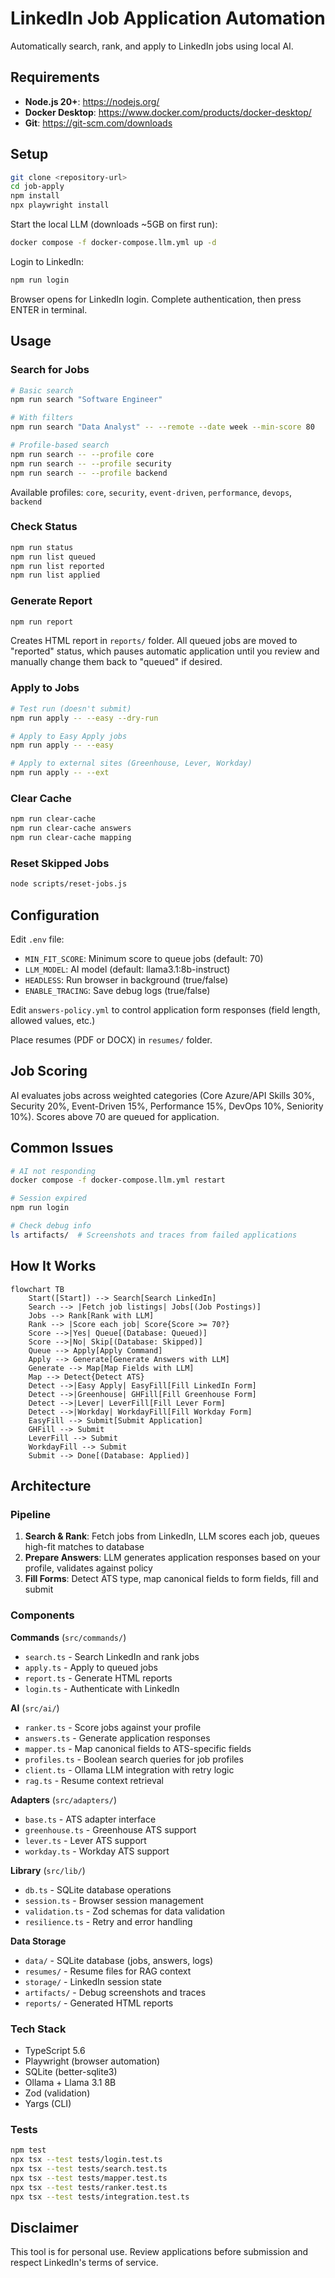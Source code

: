# LinkedIn Job Application Automation

Automatically search, rank, and apply to LinkedIn jobs using local AI.

## Requirements

- **Node.js 20+**: https://nodejs.org/
- **Docker Desktop**: https://www.docker.com/products/docker-desktop/
- **Git**: https://git-scm.com/downloads

## Setup

```bash
git clone <repository-url>
cd job-apply
npm install
npx playwright install
```

Start the local LLM (downloads ~5GB on first run):

```bash
docker compose -f docker-compose.llm.yml up -d
```

Login to LinkedIn:

```bash
npm run login
```

Browser opens for LinkedIn login. Complete authentication, then press ENTER in terminal.

## Usage

### Search for Jobs

```bash
# Basic search
npm run search "Software Engineer"

# With filters
npm run search "Data Analyst" -- --remote --date week --min-score 80

# Profile-based search
npm run search -- --profile core
npm run search -- --profile security
npm run search -- --profile backend
```

Available profiles: `core`, `security`, `event-driven`, `performance`, `devops`, `backend`

### Check Status

```bash
npm run status
npm run list queued
npm run list reported
npm run list applied
```

### Generate Report

```bash
npm run report
```

Creates HTML report in `reports/` folder. All queued jobs are moved to "reported" status, which pauses automatic application until you review and manually change them back to "queued" if desired.

### Apply to Jobs

```bash
# Test run (doesn't submit)
npm run apply -- --easy --dry-run

# Apply to Easy Apply jobs
npm run apply -- --easy

# Apply to external sites (Greenhouse, Lever, Workday)
npm run apply -- --ext
```

### Clear Cache

```bash
npm run clear-cache
npm run clear-cache answers
npm run clear-cache mapping
```

### Reset Skipped Jobs

```bash
node scripts/reset-jobs.js
```

## Configuration

Edit `.env` file:

- `MIN_FIT_SCORE`: Minimum score to queue jobs (default: 70)
- `LLM_MODEL`: AI model (default: llama3.1:8b-instruct)
- `HEADLESS`: Run browser in background (true/false)
- `ENABLE_TRACING`: Save debug logs (true/false)

Edit `answers-policy.yml` to control application form responses (field length, allowed values, etc.)

Place resumes (PDF or DOCX) in `resumes/` folder.

## Job Scoring

AI evaluates jobs across weighted categories (Core Azure/API Skills 30%, Security 20%, Event-Driven 15%, Performance 15%, DevOps 10%, Seniority 10%). Scores above 70 are queued for application.

## Common Issues

```bash
# AI not responding
docker compose -f docker-compose.llm.yml restart

# Session expired
npm run login

# Check debug info
ls artifacts/  # Screenshots and traces from failed applications
```

## How It Works

```mermaid
flowchart TB
    Start([Start]) --> Search[Search LinkedIn]
    Search --> |Fetch job listings| Jobs[(Job Postings)]
    Jobs --> Rank[Rank with LLM]
    Rank --> |Score each job| Score{Score >= 70?}
    Score -->|Yes| Queue[(Database: Queued)]
    Score -->|No| Skip[(Database: Skipped)]
    Queue --> Apply[Apply Command]
    Apply --> Generate[Generate Answers with LLM]
    Generate --> Map[Map Fields with LLM]
    Map --> Detect{Detect ATS}
    Detect -->|Easy Apply| EasyFill[Fill LinkedIn Form]
    Detect -->|Greenhouse| GHFill[Fill Greenhouse Form]
    Detect -->|Lever| LeverFill[Fill Lever Form]
    Detect -->|Workday| WorkdayFill[Fill Workday Form]
    EasyFill --> Submit[Submit Application]
    GHFill --> Submit
    LeverFill --> Submit
    WorkdayFill --> Submit
    Submit --> Done[(Database: Applied)]
```

## Architecture

### Pipeline

1. **Search & Rank**: Fetch jobs from LinkedIn, LLM scores each job, queues high-fit matches to database
2. **Prepare Answers**: LLM generates application responses based on your profile, validates against policy
3. **Fill Forms**: Detect ATS type, map canonical fields to form fields, fill and submit

### Components

**Commands** (`src/commands/`)
- `search.ts` - Search LinkedIn and rank jobs
- `apply.ts` - Apply to queued jobs
- `report.ts` - Generate HTML reports
- `login.ts` - Authenticate with LinkedIn

**AI** (`src/ai/`)
- `ranker.ts` - Score jobs against your profile
- `answers.ts` - Generate application responses
- `mapper.ts` - Map canonical fields to ATS-specific fields
- `profiles.ts` - Boolean search queries for job profiles
- `client.ts` - Ollama LLM integration with retry logic
- `rag.ts` - Resume context retrieval

**Adapters** (`src/adapters/`)
- `base.ts` - ATS adapter interface
- `greenhouse.ts` - Greenhouse ATS support
- `lever.ts` - Lever ATS support
- `workday.ts` - Workday ATS support

**Library** (`src/lib/`)
- `db.ts` - SQLite database operations
- `session.ts` - Browser session management
- `validation.ts` - Zod schemas for data validation
- `resilience.ts` - Retry and error handling

**Data Storage**
- `data/` - SQLite database (jobs, answers, logs)
- `resumes/` - Resume files for RAG context
- `storage/` - LinkedIn session state
- `artifacts/` - Debug screenshots and traces
- `reports/` - Generated HTML reports

### Tech Stack

- TypeScript 5.6
- Playwright (browser automation)
- SQLite (better-sqlite3)
- Ollama + Llama 3.1 8B
- Zod (validation)
- Yargs (CLI)

### Tests

```bash
npm test
npx tsx --test tests/login.test.ts
npx tsx --test tests/search.test.ts
npx tsx --test tests/mapper.test.ts
npx tsx --test tests/ranker.test.ts
npx tsx --test tests/integration.test.ts
```

## Disclaimer

This tool is for personal use. Review applications before submission and respect LinkedIn's terms of service.
